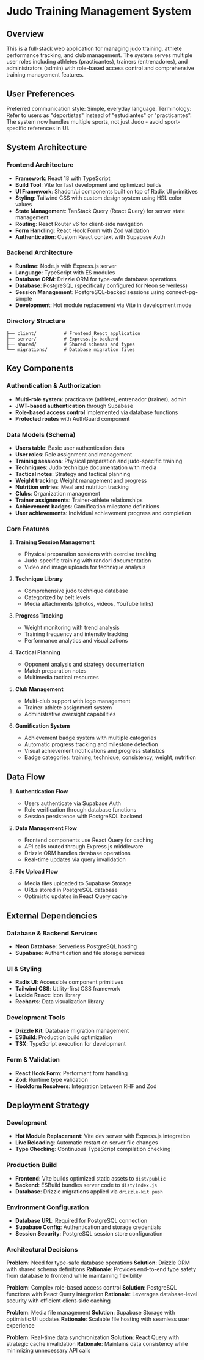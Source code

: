 # Judo Training Management System

## Overview

This is a full-stack web application for managing judo training, athlete performance tracking, and club management. The system serves multiple user roles including athletes (practicantes), trainers (entrenadores), and administrators (admin) with role-based access control and comprehensive training management features.

## User Preferences

Preferred communication style: Simple, everyday language.
Terminology: Refer to users as "deportistas" instead of "estudiantes" or "practicantes". The system now handles multiple sports, not just Judo - avoid sport-specific references in UI.

## System Architecture

### Frontend Architecture
- **Framework**: React 18 with TypeScript
- **Build Tool**: Vite for fast development and optimized builds
- **UI Framework**: Shadcn/ui components built on top of Radix UI primitives
- **Styling**: Tailwind CSS with custom design system using HSL color values
- **State Management**: TanStack Query (React Query) for server state management
- **Routing**: React Router v6 for client-side navigation
- **Form Handling**: React Hook Form with Zod validation
- **Authentication**: Custom React context with Supabase Auth

### Backend Architecture
- **Runtime**: Node.js with Express.js server
- **Language**: TypeScript with ES modules
- **Database ORM**: Drizzle ORM for type-safe database operations
- **Database**: PostgreSQL (specifically configured for Neon serverless)
- **Session Management**: PostgreSQL-backed sessions using connect-pg-simple
- **Development**: Hot module replacement via Vite in development mode

### Directory Structure
```
├── client/          # Frontend React application
├── server/          # Express.js backend
├── shared/          # Shared schemas and types
└── migrations/      # Database migration files
```

## Key Components

### Authentication & Authorization
- **Multi-role system**: practicante (athlete), entrenador (trainer), admin
- **JWT-based authentication** through Supabase
- **Role-based access control** implemented via database functions
- **Protected routes** with AuthGuard component

### Data Models (Schema)
- **Users table**: Basic user authentication data
- **User roles**: Role assignment and management
- **Training sessions**: Physical preparation and judo-specific training
- **Techniques**: Judo technique documentation with media
- **Tactical notes**: Strategy and tactical planning
- **Weight tracking**: Weight management and progress
- **Nutrition entries**: Meal and nutrition tracking
- **Clubs**: Organization management
- **Trainer assignments**: Trainer-athlete relationships
- **Achievement badges**: Gamification milestone definitions
- **User achievements**: Individual achievement progress and completion

### Core Features
1. **Training Session Management**
   - Physical preparation sessions with exercise tracking
   - Judo-specific training with randori documentation
   - Video and image uploads for technique analysis

2. **Technique Library**
   - Comprehensive judo technique database
   - Categorized by belt levels
   - Media attachments (photos, videos, YouTube links)

3. **Progress Tracking**
   - Weight monitoring with trend analysis
   - Training frequency and intensity tracking
   - Performance analytics and visualizations

4. **Tactical Planning**
   - Opponent analysis and strategy documentation
   - Match preparation notes
   - Multimedia tactical resources

5. **Club Management**
   - Multi-club support with logo management
   - Trainer-athlete assignment system
   - Administrative oversight capabilities

6. **Gamification System**
   - Achievement badge system with multiple categories
   - Automatic progress tracking and milestone detection
   - Visual achievement notifications and progress statistics
   - Badge categories: training, technique, consistency, weight, nutrition

## Data Flow

1. **Authentication Flow**
   - Users authenticate via Supabase Auth
   - Role verification through database functions
   - Session persistence with PostgreSQL backend

2. **Data Management Flow**
   - Frontend components use React Query for caching
   - API calls routed through Express.js middleware
   - Drizzle ORM handles database operations
   - Real-time updates via query invalidation

3. **File Upload Flow**
   - Media files uploaded to Supabase Storage
   - URLs stored in PostgreSQL database
   - Optimistic updates in React Query cache

## External Dependencies

### Database & Backend Services
- **Neon Database**: Serverless PostgreSQL hosting
- **Supabase**: Authentication and file storage services

### UI & Styling
- **Radix UI**: Accessible component primitives
- **Tailwind CSS**: Utility-first CSS framework
- **Lucide React**: Icon library
- **Recharts**: Data visualization library

### Development Tools
- **Drizzle Kit**: Database migration management
- **ESBuild**: Production build optimization
- **TSX**: TypeScript execution for development

### Form & Validation
- **React Hook Form**: Performant form handling
- **Zod**: Runtime type validation
- **Hookform Resolvers**: Integration between RHF and Zod

## Deployment Strategy

### Development
- **Hot Module Replacement**: Vite dev server with Express.js integration
- **Live Reloading**: Automatic restart on server file changes
- **Type Checking**: Continuous TypeScript compilation checking

### Production Build
- **Frontend**: Vite builds optimized static assets to `dist/public`
- **Backend**: ESBuild bundles server code to `dist/index.js`
- **Database**: Drizzle migrations applied via `drizzle-kit push`

### Environment Configuration
- **Database URL**: Required for PostgreSQL connection
- **Supabase Config**: Authentication and storage credentials
- **Session Security**: PostgreSQL session store configuration

### Architectural Decisions

**Problem**: Need for type-safe database operations
**Solution**: Drizzle ORM with shared schema definitions
**Rationale**: Provides end-to-end type safety from database to frontend while maintaining flexibility

**Problem**: Complex role-based access control
**Solution**: PostgreSQL functions with React Query integration
**Rationale**: Leverages database-level security with efficient client-side caching

**Problem**: Media file management
**Solution**: Supabase Storage with optimistic UI updates
**Rationale**: Scalable file hosting with seamless user experience

**Problem**: Real-time data synchronization
**Solution**: React Query with strategic cache invalidation
**Rationale**: Maintains data consistency while minimizing unnecessary API calls